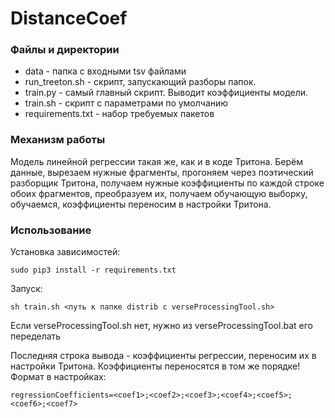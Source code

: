 # DistanceCoef

### Файлы и директории
* data - папка с входными tsv файлами
* run_treeton.sh - скрипт, запускающий разборы папок.
* train.py - самый главный скрипт. Выводит коэффициенты модели.
* train.sh - скрипт с параметрами по умолчанию
* requirements.txt - набор требуемых пакетов

### Механизм работы
Модель линейной регрессии такая же, как и в коде Тритона. 
Берём данные, вырезаем нужные фрагменты, прогоняем через поэтический разборщик Тритона, 
получаем нужные коэффициенты по каждой строке обоих фрагментов, преобразуем их, получаем обучающую выборку, 
обучаемся, коэффициенты переносим в настройки Тритона.

### Использование
Установка зависимостей:
```
sudo pip3 install -r requirements.txt
```

Запуск: 
```
sh train.sh <путь к папке distrib c verseProcessingTool.sh>
```

Если verseProcessingTool.sh нет, нужно из verseProcessingTool.bat его переделать

Последняя строка вывода - коэффициенты регрессии, переносим их в настройки Тритона.
Коэффициенты переносятся в том же порядке!
Формат в настройках:
```
regressionCoefficients=<coef1>;<coef2>;<coef3>;<coef4>;<coef5>;<coef6>;<coef7>
```


